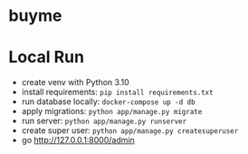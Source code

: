 # buyme

# Local Run
- create venv with Python 3.10
- install requirements: `pip install requirements.txt`
- run database locally: `docker-compose up -d db`
- apply migrations: `python app/manage.py migrate`
- run server: `python app/manage.py runserver`
- create super user: `python app/manage.py createsuperuser`
- go http://127.0.0.1:8000/admin